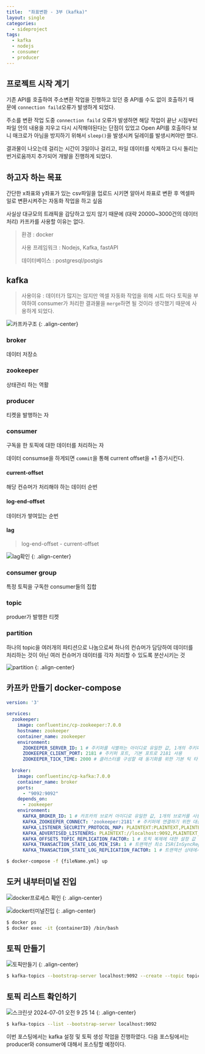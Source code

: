 ```yaml
---
title:  "좌표변환 - 3부 (kafka)"
layout: single
categories:
  - sideproject
tags:
  - kafka
  - nodejs
  - consumer
  - producer
---
```

## 프로젝트 시작 계기
기존 API를 호출하여 주소변환 작업을 진행하고 있던 중 API를 수도 없이 호출하기 때문에 `connection faild`오류가 발생하게 되었다. 

주소를 변환 작업 도중 `connection faild` 오류가 발생하면 해당 작업이 끝난 시점부터 파일 안의 내용을 지우고 다시 시작해야된다는 단점이 있었고 Open API를 호출하다 보니 매크로가 아님을 방지하기 위해서 `sleep()`을 발생시켜 딜레이를 발생시켜야만 했다.

결과물이 나오는데 걸리는 시간이 3일이나 걸리고, 파일 데이터를 삭제하고 다시 돌리는 번거로움까지 추가되어 개발을 진행하게 되었다.

## 하고자 하는 목표
간단한 x좌표와 y좌표가 있는 csv파일을 업로드 시키면 알아서 좌표로 변환 후 엑셀파일로 변환시켜주는 자동화 작업을 하고 싶음

사실상 대규모의 트래픽을 감당하고 있지 않기 때문에 (대략 20000~3000건의 데이터 처리) 카프카를 사용할 이유는 없다.

> 환경 : docker
>
> 사용 프레임워크 : Nodejs, Kafka, fastAPI
>
> 데이터베이스 : postgresql/postgis

## kafka
> 사용이유 : 데이터가 많지는 않지만 엑셀 자동화 작업을 위해 시트 마다 토픽을 부여하여 consumer가 처리한 결과물을 `merge`하면 될 것이라 생각했기 때문에 사용하게 되었다.

![카프카구조](https://github.com/kimhyunso/kimhyunso.github.io/assets/87798982/6c69b3f6-49f8-46e3-9534-74698219e841)
{: .align-center}

### broker
데이터 저장소

### zookeeper
상태관리 하는 역활

### producer
티켓을 발행하는 자

### consumer
구독을 한 토픽에 대한 데이터를 처리하는 자

데이터 consumse을 하게되면 `commit`을 통해 current offset을 +1 증가시킨다.

#### current-offset
해당 컨슈머가 처리해야 하는 데이터 순번

#### log-end-offset
데이터가 쌓여있는 순번

#### lag
> log-end-offset - current-offset

![lag확인](https://github.com/kimhyunso/kimhyunso.github.io/assets/87798982/f603fb06-e517-4667-a71c-df4d3b5eb0ae)
{: .align-center}

### consumer group
특정 토픽을 구독한 consumer들의 집합

### topic
produer가 발행한 티켓

### partition
하나의 topic을 여러개의 파티션으로 나눔으로써 하나의 컨슈머가 담당하여 데이터를 처리하는 것이 아닌 여러 컨슈머가 데이터를 각자 처리할 수 있도록 분산시키는 것

![partition](https://github.com/kimhyunso/kimhyunso.github.io/assets/87798982/fcbdfe90-b20a-45db-88e6-8b9dc7fd2395)
{: .align-center}

## 카프카 만들기 docker-compose
```yml
version: '3'
 
services:
  zookeeper:
    image: confluentinc/cp-zookeeper:7.0.0
    hostname: zookeeper
    container_name: zookeeper
    environment:
      ZOOKEEPER_SERVER_ID: 1 # 주키퍼를 식별하는 아이디로 유일한 값, 1개의 주키퍼를 사용할 예정이라 없어도 문제 없음
      ZOOKEEPER_CLIENT_PORT: 2181 # 주키퍼 포트, 기본 포트로 2181 사용
      ZOOKEEPER_TICK_TIME: 2000 # 클러스터를 구성할 때 동기화를 위한 기본 틱 타임
 
  broker:
    image: confluentinc/cp-kafka:7.0.0
    container_name: broker
    ports:
      - "9092:9092"
    depends_on:
      - zookeeper
    environment:
      KAFKA_BROKER_ID: 1 # 카프카의 브로커 아이디로 유일한 값, 1개의 브로커를 사용할 예정이라 없어도 문제 없음
      KAFKA_ZOOKEEPER_CONNECT: 'zookeeper:2181' # 주키퍼에 연결하기 위한 대상 지정 [서비스이름:컨테이너내부포트]
      KAFKA_LISTENER_SECURITY_PROTOCOL_MAP: PLAINTEXT:PLAINTEXT,PLAINTEXT_INTERNAL:PLAINTEXT # 보안을 위한 프로토콜 매핑. PLAINTEXT는 암호화하지 않은 일반 평문
      KAFKA_ADVERTISED_LISTENERS: PLAINTEXT://localhost:9092,PLAINTEXT_INTERNAL://broker:29092 # 외부 클라이언트에 알려주는 리스너 주소
      KAFKA_OFFSETS_TOPIC_REPLICATION_FACTOR: 1 # 토픽 복제에 대한 설정 값
      KAFKA_TRANSACTION_STATE_LOG_MIN_ISR: 1 # 트랜잭션 최소 ISR(InSyncReplicas 설정) 수
      KAFKA_TRANSACTION_STATE_LOG_REPLICATION_FACTOR: 1 # 트랜잭션 상태에서 복제 수
```

```sh
$ docker-compose -f {fileName.yml} up
```

## 도커 내부터미널 진입
![docker프로세스 확인](https://github.com/kimhyunso/kimhyunso.github.io/assets/87798982/03e74613-6337-4bf2-af35-77a540b74aeb)
{: .align-center}

![docker터미널진입](https://github.com/kimhyunso/kimhyunso.github.io/assets/87798982/c2dd08a6-e9eb-45b0-8dbb-ea5671715198)
{: .align-center}

```sh
$ docker ps
$ docker exec -it {containerID} /bin/bash
```


## 토픽 만들기
![토픽만들기](https://github.com/kimhyunso/kimhyunso.github.io/assets/87798982/1e448b71-8ff2-4c8e-8848-e45671bd532e)
{: .align-center}

```sh
$ kafka-topics --bootstrap-server localhost:9092 --create --topic topic --partitions 3 --replication-factor 1
```

## 토픽 리스트 확인하기
![스크린샷 2024-07-01 오전 9 25 14](https://github.com/kimhyunso/kimhyunso.github.io/assets/87798982/6c406dfb-2fb9-4a3a-9dd4-342b38f6c3af)
{: .align-center}

```sh
$ kafka-topics --list --bootstrap-server localhost:9092
```


이번 포스팅에서는 kafka 설정 및 토픽 생성 작업을 진행하였다. 다음 포스팅에서는 producer와 consumer에 대해서 포스팅할 예정이다.


































